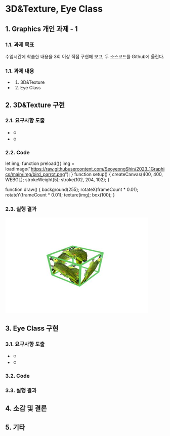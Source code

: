 # 3D&Texture, Eye Class 

## 1. Graphics 개인 과제 - 1

### 1.1. 과제 목표 
수업시간에 학습한 내용을 3회 이상 직접 구현해 보고, 두 소스코드를 Github에 올린다.
### 1.1. 과제 내용 
  * 1. 3D&Texture
  * 2. Eye Class

## 2. 3D&Texture 구현
### 2.1. 요구사항 도출
  * ㅇ
  * ㅇ
### 2.2. Code 
let img;
function preload(){
  img = loadImage("https://raw.githubusercontent.com/SeoyeongShin/2023_1Graphics/main/img/bird_parrot.png");
}
function setup() {
  createCanvas(400, 400, WEBGL);
  strokeWeight(5);
  stroke(102, 204, 102);
}

function draw() {
  background(255);
  rotateX(frameCount * 0.01);
  rotateY(frameCount * 0.01);
  texture(img);
  box(100);
}

### 2.3. 실행 결과
<img src="https://raw.githubusercontent.com/SeoyeongShin/2023_1Graphics/main/img/result/box_texture_result.jpg" width="450px" height="300px" title="px(픽셀) 크기 설정" alt="RubberDuck"></img><br/>

## 3. Eye Class 구현
### 3.1. 요구사항 도출
  * ㅇ
  * ㅇ
### 3.2. Code 
### 3.3. 실행 결과

## 4. 소감 및 결론 

## 5. 기타 
